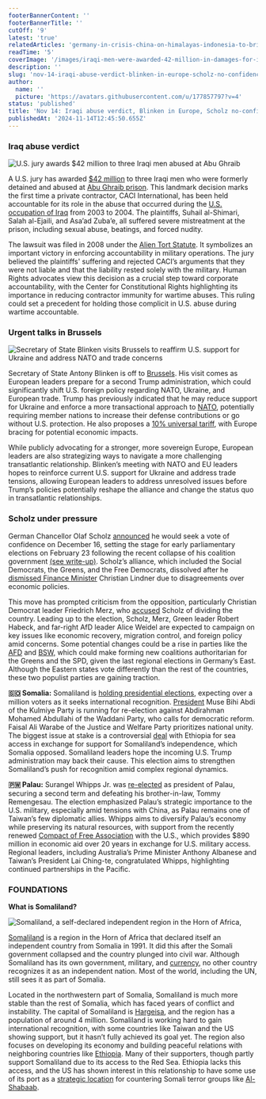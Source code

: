 ```yaml
---
footerBannerContent: ''
footerBannerTitle: ''
cutOff: '9'
latest: 'true'
relatedArticles: 'germany-in-crisis-china-on-himalayas-indonesia-to-brics'
readTime: '5'
coverImage: '/images/iraqi-men-were-awarded-42-million-in-damages-for-injuries-UwND.webp'
description: ''
slug: 'nov-14-iraqi-abuse-verdict-blinken-in-europe-scholz-no-confidence'
author:
  name: ''
  picture: 'https://avatars.githubusercontent.com/u/177857797?v=4'
status: 'published'
title: 'Nov 14: Iraqi abuse verdict, Blinken in Europe, Scholz no-confidence'
publishedAt: '2024-11-14T12:45:50.655Z'
---
```


### Iraq abuse verdict

![U.S. jury awards $42 million to three Iraqi men abused at Abu Ghraib](/images/iraqi-men-were-awarded-42-million-in-damages-for-injuries-AwNT.webp)

A U.S. jury has awarded [$42 million](https://www.middleeasteye.net/news/jury-awards-42mn-abu-ghraib-survivors-us-contractor-held-liable-torture) to three Iraqi men who were formerly detained and abused at [Abu Ghraib prison](https://edition.cnn.com/2013/10/30/world/meast/iraq-prison-abuse-scandal-fast-facts/index.html). This landmark decision marks the first time a private contractor, CACI International, has been held accountable for its role in the abuse that occurred during the [U.S. occupation of Iraq](https://www.bbc.com/news/world-64980565) from 2003 to 2004. The plaintiffs, Suhail al-Shimari, Salah al-Ejaili, and Asa’ad Zuba’e, all suffered severe mistreatment at the prison, including sexual abuse, beatings, and forced nudity.

The lawsuit was filed in 2008 under the [Alien Tort Statute](https://www.law.cornell.edu/wex/alien_tort_statute). It symbolizes an important victory in enforcing accountability in military operations. The jury believed the plaintiffs' suffering and rejected CACI’s arguments that they were not liable and that the liability rested solely with the military. Human Rights advocates view this decision as a crucial step toward corporate accountability, with the Center for Constitutional Rights highlighting its importance in reducing contractor immunity for wartime abuses. This ruling could set a precedent for holding those complicit in U.S. abuse during wartime accountable.

### Urgent talks in Brussels

![Secretary of State Blinken visits Brussels to reaffirm U.S. support for Ukraine and address NATO and trade concerns](/images/us-secretary-of-state-antony-blinken-was-set-to-hold-emergency-talks-with-european-allies-in-brussels--UxMj.webp)

Secretary of State Antony Blinken is off to [Brussels](https://edition.cnn.com/2024/11/12/politics/antony-blinken-europe-donald-trump/index.html). His visit comes as European leaders prepare for a second Trump administration, which could significantly shift U.S. foreign policy regarding NATO, Ukraine, and European trade. Trump has previously indicated that he may reduce support for Ukraine and enforce a more transactional approach to [NATO](https://www.politico.com/news/2024/11/08/trump-nato-congress-courts-00188426), potentially requiring member nations to increase their defense contributions or go without U.S. protection. He also proposes a [10% universal tariff](https://www.cnbc.com/2024/11/11/how-europe-could-try-to-get-around-future-trump-tariffs.html), with Europe bracing for potential economic impacts.

While publicly advocating for a stronger, more sovereign Europe, European leaders are also strategizing ways to navigate a more challenging transatlantic relationship. Blinken’s meeting with NATO and EU leaders hopes to reinforce current U.S. support for Ukraine and address trade tensions, allowing European leaders to address unresolved issues before Trump’s policies potentially reshape the alliance and change the status quo in transatlantic relationships.

### Scholz under pressure

German Chancellor Olaf Scholz [announced](https://apnews.com/article/germany-scholz-vote-confidence-election-f3bf4635504f8df49b18f633da5d3d16) he would seek a vote of confidence on December 16, setting the stage for early parliamentary elections on February 23 following the recent collapse of his coalition government [(see write-up)](https://www.geopolitics.world/archives/germany-in-crisis-china-on-himalayas-indonesia-to-brics). Scholz’s alliance, which included the Social Democrats, the Greens, and the Free Democrats, dissolved after he [dismissed Finance Minister](https://edition.cnn.com/2024/11/06/europe/germany-government-scholz-finance-minister-intl-latam/index.html) Christian Lindner due to disagreements over economic policies. 

This move has prompted criticism from the opposition, particularly Christian Democrat leader Friedrich Merz, who [accused](https://www.irishtimes.com/world/europe/2024/11/13/conservative-leader-accuses-scholz-of-sowing-division-in-germanys-economy/) Scholz of dividing the country. Leading up to the election, Scholz, Merz, Green leader Robert Habeck, and far-right AfD leader Alice Weidel are expected to campaign on key issues like economic recovery, migration control, and foreign policy amid concerns. Some potential changes could be a rise in parties like the [AFD](https://www.dw.com/en/german-coalition-government-collapse-far-right-afd-capitalize-on-snap-election/a-70733324) and [BSW,](https://www.dw.com/en/what-is-germanys-populist-bsw-party/a-69958619) which could make forming new coalitions authoritarian for the Greens and the SPD, given the last regional elections in Germany’s East. Although the Eastern states vote differently than the rest of the countries, these two populist parties are gaining traction.

**🇸🇴 Somalia:** Somaliland is [holding presidential elections](https://www.aljazeera.com/news/2024/11/13/somaliland-eyes-recognition-as-it-goes-to-polls), expecting over a million voters as it seeks international recognition. [President](https://mfa.govsomaliland.org/article/president) Muse Bihi Abdi of the Kulmiye Party is running for re-election against Abdirahman Mohamed Abdullahi of the Waddani Party, who calls for democratic reform. Faisal Ali Warabe of the Justice and Welfare Party prioritizes national unity. The biggest issue at stake is a controversial [deal](https://www.crisisgroup.org/africa/horn-africa/ethiopia-somaliland/stakes-ethiopia-somaliland-deal) with Ethiopia for sea access in exchange for support for Somaliland’s independence, which Somalia opposed. Somaliland leaders hope the incoming U.S. Trump administration may back their cause. This election aims to strengthen Somaliland’s push for recognition amid complex regional dynamics.

**🇵🇼 Palau:** Surangel Whipps Jr. was [re-elected](https://www.reuters.com/world/asia-pacific/palau-president-wins-second-term-will-seek-diversify-tiny-taiwan-allys-economy-2024-11-13/) as president of Palau, securing a second term and defeating his brother-in-law, Tommy Remengesau. The election emphasized Palau’s strategic importance to the U.S. military, especially amid tensions with China, as Palau remains one of Taiwan’s few diplomatic allies. Whipps aims to diversify Palau’s economy while preserving its natural resources, with support from the recently renewed [Compact of Free Association](https://www.doi.gov/oia/compacts-of-free-association) with the U.S., which provides $890 million in economic aid over 20 years in exchange for U.S. military access. Regional leaders, including Australia’s Prime Minister Anthony Albanese and Taiwan’s President Lai Ching-te, congratulated Whipps, highlighting continued partnerships in the Pacific.

### FOUNDATIONS

**What is Somaliland?**

![Somaliland, a self-declared independent region in the Horn of Africa,](/images/somaliland-I0Mj.webp)

[Somaliland](https://www.britannica.com/place/Somaliland) is a region in the Horn of Africa that declared itself an independent country from Somalia in 1991. It did this after the Somali government collapsed and the country plunged into civil war. Although Somaliland has its own government, military, and [currency](https://visithornafrica.com/somaliland-currency/), no other country recognizes it as an independent nation. Most of the world, including the UN, still sees it as part of Somalia.

Located in the northwestern part of Somalia, Somaliland is much more stable than the rest of Somalia, which has faced years of conflict and instability. The capital of Somaliland is [Hargeisa](https://www.google.com/maps/place/Hargeisa,+Somalia/@9.5372436,43.9555803,9.86z/data=!4m6!3m5!1s0x1628bf87108c7219:0x61638d9da9bd62d2!8m2!3d9.5612168!4d44.0669251!16zL20vMDNqbDNn?entry=ttu&g_ep=EgoyMDI0MTExMS4wIKXMDSoASAFQAw%3D%3D), and the region has a population of around 4 million. Somaliland is working hard to gain international recognition, with some countries like Taiwan and the US showing support, but it hasn’t fully achieved its goal yet. The region also focuses on developing its economy and building peaceful relations with neighboring countries like [Ethiopia](https://www.bbc.com/news/world-africa-67911057). Many of their supporters, though partly support Somaliland due to its access to the Red Sea. Ethiopia lacks this access, and the US has shown interest in this relationship to have some use of its port as a [strategic location](https://www.atlanticcouncil.org/blogs/africasource/what-the-ethiopia-somaliland-deal-means-for-washingtons-strategy-in-the-red-sea/) for countering Somali terror groups like [Al-Shabaab](https://www.cfr.org/backgrounder/al-shabaab).